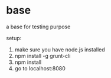 base
====

a base for testing purpose

setup:

1. make sure you have node.js installed
2. npm install -g grunt-cli
3. npm install
4. go to localhost:8080

